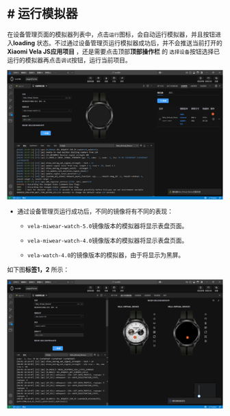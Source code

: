 <!-- 源地址: https://iot.mi.com/vela/quickapp/zh/tools/emulator/emulator-run.html -->

# # 运行模拟器

在设备管理页面的模拟器列表中，点击`运行`图标，会自动运行模拟器，并且按钮进入**loading** 状态。不过通过设备管理页运行模拟器成功后，并不会推送当前打开的**Xiaomi Vela JS应用项目** ，还是需要点击顶部****顶部操作栏**** 的 `选择设备`按钮选择已运行的模拟器再点击`调试`按钮，运行当前项目。

![alt text](../../images/ide-emulator-11.36ded297.png)

  * 通过设备管理页运行成功后，不同的镜像将有不同的表现：

    * `vela-miwear-watch-5.0`镜像版本的模拟器将显示表盘页面。

    * `vela-miwear-watch-4.0`镜像版本的模拟器将显示表盘页面。

    * `vela-watch-4.0`的镜像版本的模拟器，由于将显示为黑屏。

如下图**标签1，2** 所示：

![alt text](../../images/ide-emulator-12.48a0ac1a.png)
